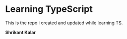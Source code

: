 # Learning TypeScript

This is the repo i created and updated while learning TS.

**Shrikant Kalar**
